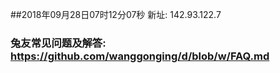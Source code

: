 ##2018年09月28日07时12分07秒 新址: 142.93.122.7
### 兔友常见问题及解答: https://github.com/wanggonging/d/blob/w/FAQ.md
